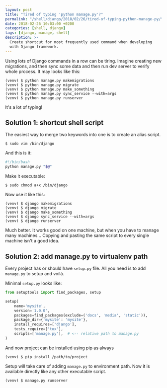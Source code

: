 ```yaml
---
layout: post
title: "Tired of typing 'python manage.py'?"
permalink: "/shell/django/2018/02/26/tired-of-typing-python-manage-py/"
date: 2018-02-26 10:03:00 +0200
categories: [shell, django]
tags: [django, manage, shell]
description: >-
  Create shortcut for most frequently used command when developing
  with Django framework.
---
```


Using lots of Django commands in a row can be tiring.
Imagine creating new migrations, and then sync some data
and then run dev server to verify whole process. It may looks like this:

```console
(venv) $ python manage.py makemigrations
(venv) $ python manage.py migrate
(venv) $ python manage.py make_something
(venv) $ python manage.py sync_service --with=args
(venv) $ python manage.py runserver
```

It's a lot of typing!

## Solution 1: shortcut shell script

The easiest way to merge two keywords into one is to create an alias script.

```console
$ sudo vim /bin/django
```

And this is it:

```sh
#!/bin/bash
python manage.py "$@"
```

Make it executable:

```console
$ sudo chmod a+x /bin/django
```

Now use it like this:

```console
(venv) $ django makemigrations
(venv) $ django migrate
(venv) $ django make_something
(venv) $ django sync_service --with=args
(venv) $ django runserver
```

Much better. It works good on one machine,
but when you have to manage many machines...
Copying and pasting the same script to every single machine isn't a good idea.

## Solution 2: add manage.py to virtualenv path

Every project has or should have `setup.py` file.
All you need is to add `manage.py` to setup and voilà.

Minimal `setup.py` looks like:

```python
from setuptools import find_packages, setup

setup(
    name='mysite',
    version='1.0.0',
    packages=find_packages(exclude=('docs', 'media', 'static')),
    package_dir={'mysite': 'mysite'},
    install_requires=['django'],
    tests_require=['tox'],
    scripts=['manage.py'],  # <-- relative path to manage.py
)
```

And now project can be installed using pip as always

```console
(venv) $ pip install /path/to/project
```

Setup will take care of adding `manage.py` to environment path.
Now it is available directly like any other executable script.

```console
(venv) $ manage.py runserver
```
